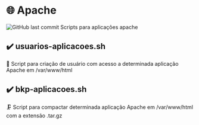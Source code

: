 # 🌐 Apache
<img alt="GitHub last commit" src="https://img.shields.io/github/last-commit/neids0n/apache">
Scripts para aplicações apache

##
##

## ✔️  usuarios-aplicacoes.sh 

👤 Script para criação de usuário com acesso a determinada aplicação Apache em /var/www/html

##
##

## ✔️ bkp-aplicacoes.sh 

🗜️ Script para compactar determinada aplicação Apache em /var/www/html com a extensão .tar.gz
